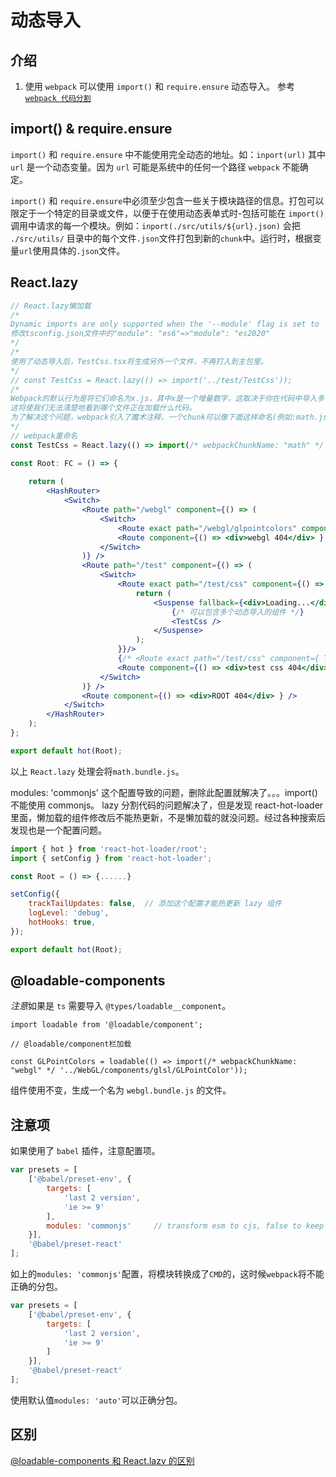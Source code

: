 <!--
 * @Author: tangdaoyong
 * @Date: 2021-05-10 09:22:50
 * @LastEditors: tangdaoyong
 * @LastEditTime: 2021-05-11 15:26:28
 * @Description: 动态导入
-->
# 动态导入

## 介绍

1. 使用 `webpack` 可以使用 `import()` 和 `require.ensure` 动态导入。
参考[`webpack 代码分割`](https://webpack.js.org/guides/code-splitting/)

## import() & require.ensure

`import()` 和 `require.ensure` 中不能使用完全动态的地址。如：`inport(url)` 其中 `url` 是一个动态变量。因为 `url` 可能是系统中的任何一个路径 `webpack` 不能确定。

`import()` 和 `require.ensure`中必须至少包含一些关于模块路径的信息。打包可以限定于一个特定的目录或文件，以便于在使用动态表单式时-包括可能在 `import()` 调用中请求的每一个模块。例如：`inport(./src/utils/${url}.json)` 会把 `./src/utils/` 目录中的每个文件`.json`文件打包到新的`chunk`中。运行时，根据变量`url`使用具体的`.json`文件。

## React.lazy

```jsx
// React.lazy懒加载
/*
Dynamic imports are only supported when the '--module' flag is set to 'es2020', 'esnext', 'commonjs', 'amd', 'system', or 'umd'.
修改tsconfig.json文件中的"module": "es6"=>"module": "es2020"
*/
/*
使用了动态导入后，TestCss.tsx将生成另外一个文件，不再打入到主包里。
*/
// const TestCss = React.lazy(() => import('../test/TestCss'));
/*
Webpack的默认行为是将它们命名为x.js，其中x是一个增量数字，这取决于你在代码中导入多少动态块。
这将使我们无法清楚地看到哪个文件正在加载什么代码。
为了解决这个问题，webpack引入了魔术注释，一个chunk可以像下面这样命名(例如:math.js)。
*/
// webpack重命名
const TestCss = React.lazy(() => import(/* webpackChunkName: "math" */ '../test/TestCss'));

const Root: FC = () => {
  
    return (
        <HashRouter>
            <Switch>
                <Route path="/webgl" component={() => (
                    <Switch>
                        <Route exact path="/webgl/glpointcolors" component={ GLPointColors }/>
                        <Route component={() => <div>webgl 404</div> } />
                    </Switch>
                )} />
                <Route path="/test" component={() => (
                    <Switch>
                        <Route exact path="/test/css" component={() => {
                            return (
                                <Suspense fallback={<div>Loading...</div>}>
                                    {/* 可以包含多个动态导入的组件 */}
                                    <TestCss />
                                </Suspense>
                            );
                        }}/>
                        {/* <Route exact path="/test/css" component={ TestCss }/> */}
                        <Route component={() => <div>test css 404</div> } />
                    </Switch>
                )} />
                <Route component={() => <div>ROOT 404</div> } />
            </Switch>
        </HashRouter>
    );
};

export default hot(Root);
```

以上 `React.lazy` 处理会将`math.bundle.js`。

modules: 'commonjs' 这个配置导致的问题，删除此配置就解决了。。。import() 不能使用 commonjs。
lazy 分割代码的问题解决了，但是发现 react-hot-loader 里面，懒加载的组件修改后不能热更新，不是懒加载的就没问题。经过各种搜索后发现也是一个配置问题。

```js
import { hot } from 'react-hot-loader/root';
import { setConfig } from 'react-hot-loader';

const Root = () => {......}

setConfig({
    trackTailUpdates: false,  // 添加这个配置才能热更新 lazy 组件
    logLevel: 'debug',
    hotHooks: true,
});

export default hot(Root);
```

## @loadable-components

*注意*如果是 `ts` 需要导入 `@types/loadable__component`。

```tsx
import loadable from '@loadable/component';

// @loadable/component栏加载

const GLPointColors = loadable(() => import(/* webpackChunkName: "webgl" */ '../WebGL/components/glsl/GLPointColor'));

```

组件使用不变，生成一个名为 `webgl.bundle.js` 的文件。

## 注意项

如果使用了 `babel` 插件，注意配置项。
```js
var presets = [
    ['@babel/preset-env', {
        targets: [
            'last 2 version',
            'ie >= 9'
        ],
        modules: 'commonjs'     // transform esm to cjs, false to keep esm.
    }],
    '@babel/preset-react'
];
```
如上的`modules: 'commonjs'`配置，将模块转换成了`CMD`的，这时候`webpack`将不能正确的分包。
```js
var presets = [
    ['@babel/preset-env', {
        targets: [
            'last 2 version',
            'ie >= 9'
        ]
    }],
    '@babel/preset-react'
];
```
使用默认值`modules: 'auto'`可以正确分包。
## 区别

[@loadable-components 和 React.lazy 的区别](https://loadable-components.com/docs/loadable-vs-react-lazy/)